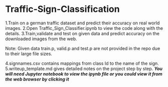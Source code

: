 # Traffic-Sign-Classification
1.Train on a german traffic dataset and predict their accuracy on real world images.
2.Open Traffic_Sign_Classifier.ipynb to view the code along with the details. 
3.Train,validate and test on given data and predict accuracy on the downloaded images from the web. 

Note: Given data train.p, valid.p and test.p are not provided in the repo due to their large file sizes.

4.signnames.csv contains mappings from class Id to the name of the sign.
5.writeup_template.md gives detailed notes on the project step by step.
***You will need Jupyter notebook to view the ipynb file or you could view it from the web browser by clicking it***

